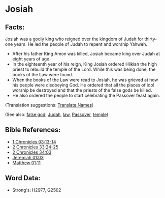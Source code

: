 # Josiah #

## Facts: ##

Josiah was a godly king who reigned over the kingdom of Judah for thirty-one years. He led the people of Judah to repent and worship Yahweh.

* After his father King Amon was killed, Josiah became king over Judah at eight years of age.
* In the eighteenth year of his reign, King Josiah ordered Hilkiah the high priest to rebuild the temple of the Lord. While this was being done, the books of the Law were found.
* When the books of the Law were read to Josiah, he was grieved at how his people were disobeying God. He ordered that all the places of idol worship be destroyed and that the priests of the false gods be killed.
* He also ordered the people to start celebrating the Passover feast again.

(Translation suggestions: [Translate Names](rc://en/ta/man/translate/translate-names))

(See also: [false god](../kt/falsegod.md), [Judah](../names/judah.md), [law](../other/law.md), [Passover](../kt/passover.md), [temple](../kt/temple.md))

## Bible References: ##

* [1 Chronicles 03:13-14](rc://en/tn/help/1ch/03/13)
* [2 Chronicles 33:24-25](rc://en/tn/help/2ch/33/24)
* [2 Chronicles 34:03](rc://en/tn/help/2ch/34/03)
* [Jeremiah 01:03](rc://en/tn/help/jer/01/03)
* [Matthew 01:11](rc://en/tn/help/mat/01/11)

## Word Data: ##

* Strong's: H2977, G2502
